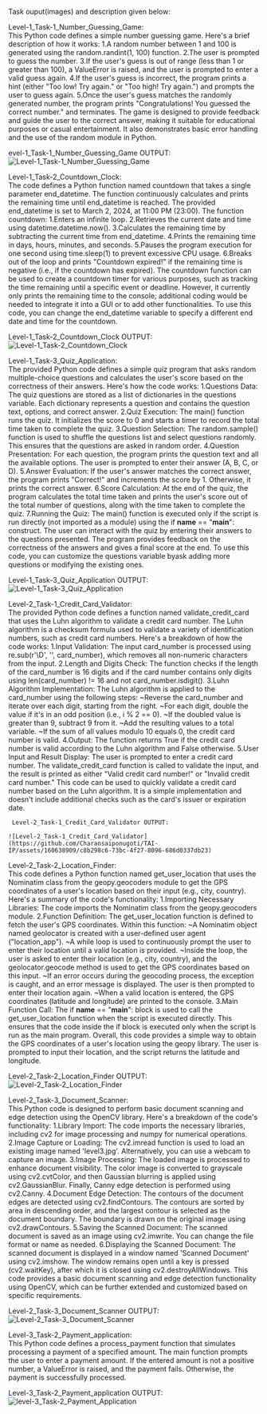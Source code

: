 Task ouput(images) and description given below:

Level-1_Task-1_Number_Guessing_Game:                   
  This Python code defines a simple number guessing game. Here's a brief description of how it works:
  1.A random number between 1 and 100 is generated using the random.randint(1, 100) function.
  2.The user is prompted to guess the number.
  3.If the user's guess is out of range (less than 1 or greater than 100), a ValueError is raised, and the user is prompted to enter a valid guess again.
  4.If the user's guess is incorrect, the program prints a hint (either "Too low! Try again." or "Too high! Try again.") and prompts the user to guess again.
  5.Once the user's guess matches the randomly generated number, the program prints "Congratulations! You guessed the correct number." and terminates.
    The game is designed to provide feedback and guide the user to the correct answer, making it suitable for educational purposes or casual entertainment. It also demonstrates basic error handling and the use of the random module in Python.
   
   evel-1_Task-1_Number_Guessing_Game OUTPUT:
    ![Level-1_Task-1_Number_Guessing_Game](https://github.com/Charansaiponugoti/TAI-IP/assets/160638909/adddc26a-0e3e-4c45-92bb-057b03c3312e)
    
Level-1_Task-2_Countdown_Clock:              
    The code defines a Python function named countdown that takes a single parameter end_datetime. The function continuously calculates and prints the remaining time until end_datetime is reached.
  The provided end_datetime is set to March 2, 2024, at 11:00 PM (23:00).
  The function countdown:
  1.Enters an infinite loop.
  2.Retrieves the current date and time using datetime.datetime.now().
  3.Calculates the remaining time by subtracting the current time from end_datetime.
  4.Prints the remaining time in days, hours, minutes, and seconds.
  5.Pauses the program execution for one second using time.sleep(1) to prevent excessive CPU usage.
  6.Breaks out of the loop and prints "Countdown expired!" if the remaining time is negative (i.e., if the countdown has expired).
  The countdown function can be used to create a countdown timer for various purposes, such as tracking the time remaining until a specific event or deadline. However, it currently only prints the remaining time to the console; additional coding would be needed to integrate it into a GUI or to add other functionalities.
  To use this code, you can change the end_datetime variable to specify a different end date and time for the countdown.
  
  Level-1_Task-2_Countdown_Clock OUTPUT:
  ![Level-1_Task-2_Countdown_Clock](https://github.com/Charansaiponugoti/TAI-IP/assets/160638909/d7ef90cd-f1b1-4d3d-a275-925af27154e0)
  
Level-1_Task-3_Quiz_Application:                
   The provided Python code defines a simple quiz program that asks random multiple-choice questions and calculates the user's score based on the correctness of their answers.
   Here's how the code works:
 1.Questions Data: The quiz questions are stored as a list of dictionaries in the questions variable. Each dictionary represents a question and contains the question text, options, and correct answer.
 2.Quiz Execution: The main() function runs the quiz. It initializes the score to 0 and starts a timer to record the total time taken to complete the quiz.
 3.Question Selection: The random.sample() function is used to shuffle the questions list and select questions randomly. This ensures that the questions are asked in random order.
 4.Question Presentation: For each question, the program prints the question text and all the available options. The user is prompted to enter their answer (A, B, C, or D).
 5.Answer Evaluation: If the user's answer matches the correct answer, the program prints "Correct!" and increments the score by 1. Otherwise, it prints the correct answer.
 6.Score Calculation: At the end of the quiz, the program calculates the total time taken and prints the user's score out of the total number of questions, along with the time taken to complete the quiz.
 7.Running the Quiz: The main() function is executed only if the script is run directly (not imported as a module) using the if __name__ == "__main__": construct.
   The user can interact with the quiz by entering their answers to the questions presented. The program provides feedback on the correctness of the answers and gives a final score at the end.
   To use this code, you can customize the questions variable byask adding more questions or modifying the existing ones.
   
   Level-1_Task-3_Quiz_Application OUTPUT:
   ![Level-1_Task-3_Quiz_Application](https://github.com/Charansaiponugoti/TAI-IP/assets/160638909/04ba6d5d-9541-40ea-977a-f84ac5c91556)

Level-2_Task-1_Credit_Card_Validator:          
   The provided Python code defines a function named validate_credit_card that uses the Luhn algorithm to validate a credit card number. The Luhn algorithm is a checksum formula used to validate a variety of identification numbers, such as credit card numbers.
   Here's a breakdown of how the code works:
   1.Input Validation: The input card_number is processed using re.sub(r'\D', '', card_number), which removes all non-numeric characters from the input.
   2.Length and Digits Check: The function checks if the length of the card_number is 16 digits and if the card number contains only digits using len(card_number) != 16 and not card_number.isdigit().
   3.Luhn Algorithm Implementation: The Luhn algorithm is applied to the card_number using the following steps:
    ~Reverse the card_number and iterate over each digit, starting from the right.
    ~For each digit, double the value if it's in an odd position (i.e., i % 2 == 0).
    ~If the doubled value is greater than 9, subtract 9 from it.
    ~Add the resulting values to a total variable.
    ~If the sum of all values modulo 10 equals 0, the credit card number is valid.
  4.Output: The function returns True if the credit card number is valid according to the Luhn algorithm and False otherwise.
  5.User Input and Result Display: The user is prompted to enter a credit card number. The validate_credit_card function is called to validate the input, and the result is printed as either "Valid credit card number!" or "Invalid credit card number."
   This code can be used to quickly validate a credit card number based on the Luhn algorithm. It is a simple implementation and doesn't include additional checks such as the card's issuer or expiration date.  
    
     Level-2_Task-1_Credit_Card_Validator OUTPUT:
     
    ![Level-2_Task-1_Credit_Card_Validator](https://github.com/Charansaiponugoti/TAI-IP/assets/160638909/c8b298c6-73bc-4f27-8096-686d0337db23)

Level-2_Task-2_Location_Finder:        
   This code defines a Python function named get_user_location that uses the Nominatim class from the geopy.geocoders module to get the GPS coordinates of a user's location based on their input (e.g., city, country). Here's a summary of the code's functionality:
   1.Importing Necessary Libraries: The code imports the Nominatim class from the geopy.geocoders module.
   2.Function Definition: The get_user_location function is defined to fetch the user's GPS coordinates. Within this function:
     ~A Nominatim object named geolocator is created with a user-defined user agent ("location_app").
     ~A while loop is used to continuously prompt the user to enter their location until a valid location is provided.
     ~Inside the loop, the user is asked to enter their location (e.g., city, country), and the geolocator.geocode method is used to get the GPS coordinates based on this input.
     ~If an error occurs during the geocoding process, the exception is caught, and an error message is displayed. The user is then prompted to enter their location again.
     ~When a valid location is entered, the GPS coordinates (latitude and longitude) are printed to the console.
   3.Main Function Call: The if __name__ == "__main__": block is used to call the get_user_location function when the script is executed directly. This ensures that the code inside the if block is executed only when the script is run as the main program. 
   Overall, this code provides a simple way to obtain the GPS coordinates of a user's location using the geopy library. The user is prompted to input their location, and the script returns the latitude and longitude.
  
   Level-2_Task-2_Location_Finder OUTPUT:
  ![Level-2_Task-2_Location_Finder](https://github.com/Charansaiponugoti/TAI-IP/assets/160638909/56506103-6d91-4c39-accb-754e10483ad5)

Level-2_Task-3_Document_Scanner:              
  This Python code is designed to perform basic document scanning and edge detection using the OpenCV library. Here's a breakdown of the code's functionality:
  1.Library Import: The code imports the necessary libraries, including cv2 for image processing and numpy for numerical operations.
  2.Image Capture or Loading: The cv2.imread function is used to load an existing image named 'level3.jpg'. Alternatively, you can use a webcam to capture an image.
  3.Image Processing: The loaded image is processed to enhance document visibility. The color image is converted to grayscale using cv2.cvtColor, and then Gaussian blurring is applied using cv2.GaussianBlur. Finally, Canny edge detection is performed using cv2.Canny.
  4.Document Edge Detection: The contours of the document edges are detected using cv2.findContours. The contours are sorted by area in descending order, and the largest contour is selected as the document boundary. The boundary is drawn on the original image using cv2.drawContours.
  5.Saving the Scanned Document: The scanned document is saved as an image using cv2.imwrite. You can change the file format or name as needed.
  6.Displaying the Scanned Document: The scanned document is displayed in a window named 'Scanned Document' using cv2.imshow. The window remains open until a key is pressed (cv2.waitKey), after which it is closed using cv2.destroyAllWindows.
    This code provides a basic document scanning and edge detection functionality using OpenCV, which can be further extended and customized based on specific requirements.

   Level-2_Task-3_Document_Scanner OUTPUT:
  ![Level-2_Task-3_Document_Scanner](https://github.com/Charansaiponugoti/TAI-IP/assets/160638909/da328821-c0c1-4cbe-a775-af7fe4cfe438)

Level-3_Task-2_Payment_application:                  
  This Python code defines a process_payment function that simulates processing a payment of a specified amount. 
  The main function prompts the user to enter a payment amount. If the entered amount is not a positive number, a ValueError is raised, and the payment fails. Otherwise, the payment is successfully processed.

   Level-3_Task-2_Payment_application OUTPUT:
  ![level-3_Task-2_Payment_Application](https://github.com/Charansaiponugoti/TAI-IP/assets/160638909/d693d3ac-be80-40bb-ac42-e0aa2a983218)











  






    







   










  






